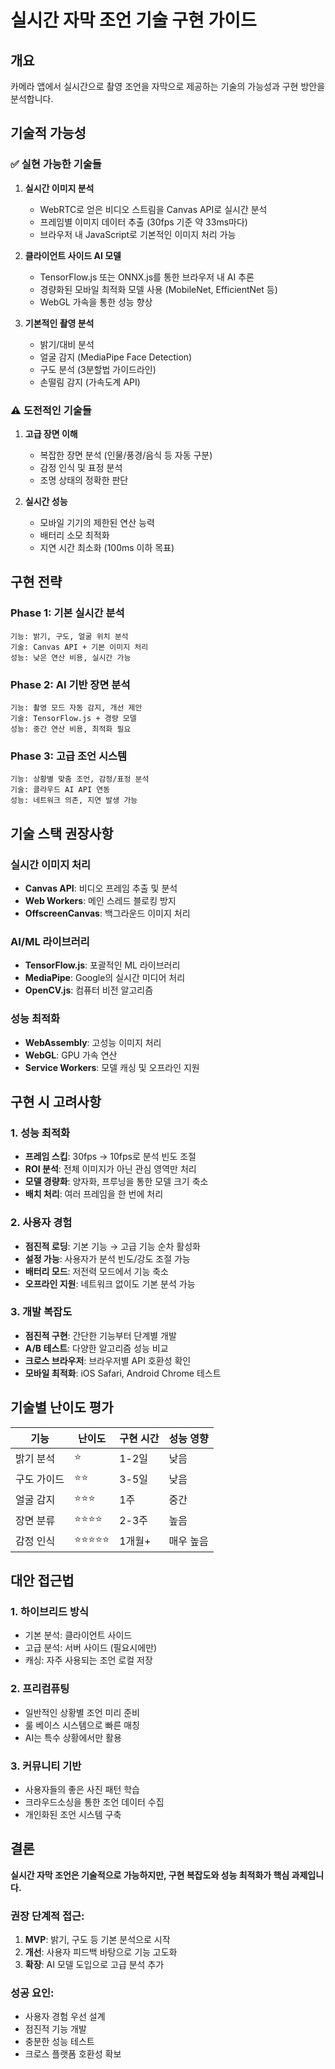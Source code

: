 # 실시간 자막 조언 기술 구현 가이드

## 개요
카메라 앱에서 실시간으로 촬영 조언을 자막으로 제공하는 기술의 가능성과 구현 방안을 분석합니다.

## 기술적 가능성

### ✅ 실현 가능한 기술들

1. **실시간 이미지 분석**
   - WebRTC로 얻은 비디오 스트림을 Canvas API로 실시간 분석
   - 프레임별 이미지 데이터 추출 (30fps 기준 약 33ms마다)
   - 브라우저 내 JavaScript로 기본적인 이미지 처리 가능

2. **클라이언트 사이드 AI 모델**
   - TensorFlow.js 또는 ONNX.js를 통한 브라우저 내 AI 추론
   - 경량화된 모바일 최적화 모델 사용 (MobileNet, EfficientNet 등)
   - WebGL 가속을 통한 성능 향상

3. **기본적인 촬영 분석**
   - 밝기/대비 분석
   - 얼굴 감지 (MediaPipe Face Detection)
   - 구도 분석 (3분할법 가이드라인)
   - 손떨림 감지 (가속도계 API)

### ⚠️ 도전적인 기술들

1. **고급 장면 이해**
   - 복잡한 장면 분석 (인물/풍경/음식 등 자동 구분)
   - 감정 인식 및 표정 분석
   - 조명 상태의 정확한 판단

2. **실시간 성능**
   - 모바일 기기의 제한된 연산 능력
   - 배터리 소모 최적화
   - 지연 시간 최소화 (100ms 이하 목표)

## 구현 전략

### Phase 1: 기본 실시간 분석
```
기능: 밝기, 구도, 얼굴 위치 분석
기술: Canvas API + 기본 이미지 처리
성능: 낮은 연산 비용, 실시간 가능
```

### Phase 2: AI 기반 장면 분석
```
기능: 촬영 모드 자동 감지, 개선 제안
기술: TensorFlow.js + 경량 모델
성능: 중간 연산 비용, 최적화 필요
```

### Phase 3: 고급 조언 시스템
```
기능: 상황별 맞춤 조언, 감정/표정 분석
기술: 클라우드 AI API 연동
성능: 네트워크 의존, 지연 발생 가능
```

## 기술 스택 권장사항

### 실시간 이미지 처리
- **Canvas API**: 비디오 프레임 추출 및 분석
- **Web Workers**: 메인 스레드 블로킹 방지
- **OffscreenCanvas**: 백그라운드 이미지 처리

### AI/ML 라이브러리
- **TensorFlow.js**: 포괄적인 ML 라이브러리
- **MediaPipe**: Google의 실시간 미디어 처리
- **OpenCV.js**: 컴퓨터 비전 알고리즘

### 성능 최적화
- **WebAssembly**: 고성능 이미지 처리
- **WebGL**: GPU 가속 연산
- **Service Workers**: 모델 캐싱 및 오프라인 지원

## 구현 시 고려사항

### 1. 성능 최적화
- **프레임 스킵**: 30fps → 10fps로 분석 빈도 조절
- **ROI 분석**: 전체 이미지가 아닌 관심 영역만 처리
- **모델 경량화**: 양자화, 프루닝을 통한 모델 크기 축소
- **배치 처리**: 여러 프레임을 한 번에 처리

### 2. 사용자 경험
- **점진적 로딩**: 기본 기능 → 고급 기능 순차 활성화
- **설정 가능**: 사용자가 분석 빈도/강도 조절 가능
- **배터리 모드**: 저전력 모드에서 기능 축소
- **오프라인 지원**: 네트워크 없이도 기본 분석 가능

### 3. 개발 복잡도
- **점진적 구현**: 간단한 기능부터 단계별 개발
- **A/B 테스트**: 다양한 알고리즘 성능 비교
- **크로스 브라우저**: 브라우저별 API 호환성 확인
- **모바일 최적화**: iOS Safari, Android Chrome 테스트

## 기술별 난이도 평가

| 기능 | 난이도 | 구현 시간 | 성능 영향 |
|------|---------|-----------|-----------|
| 밝기 분석 | ⭐ | 1-2일 | 낮음 |
| 구도 가이드 | ⭐⭐ | 3-5일 | 낮음 |
| 얼굴 감지 | ⭐⭐⭐ | 1주 | 중간 |
| 장면 분류 | ⭐⭐⭐⭐ | 2-3주 | 높음 |
| 감정 인식 | ⭐⭐⭐⭐⭐ | 1개월+ | 매우 높음 |

## 대안 접근법

### 1. 하이브리드 방식
- 기본 분석: 클라이언트 사이드
- 고급 분석: 서버 사이드 (필요시에만)
- 캐싱: 자주 사용되는 조언 로컬 저장

### 2. 프리컴퓨팅
- 일반적인 상황별 조언 미리 준비
- 룰 베이스 시스템으로 빠른 매칭
- AI는 특수 상황에서만 활용

### 3. 커뮤니티 기반
- 사용자들의 좋은 사진 패턴 학습
- 크라우드소싱을 통한 조언 데이터 수집
- 개인화된 조언 시스템 구축

## 결론

**실시간 자막 조언은 기술적으로 가능하지만, 구현 복잡도와 성능 최적화가 핵심 과제입니다.**

### 권장 단계적 접근:
1. **MVP**: 밝기, 구도 등 기본 분석으로 시작
2. **개선**: 사용자 피드백 바탕으로 기능 고도화  
3. **확장**: AI 모델 도입으로 고급 분석 추가

### 성공 요인:
- 사용자 경험 우선 설계
- 점진적 기능 개발
- 충분한 성능 테스트
- 크로스 플랫폼 호환성 확보